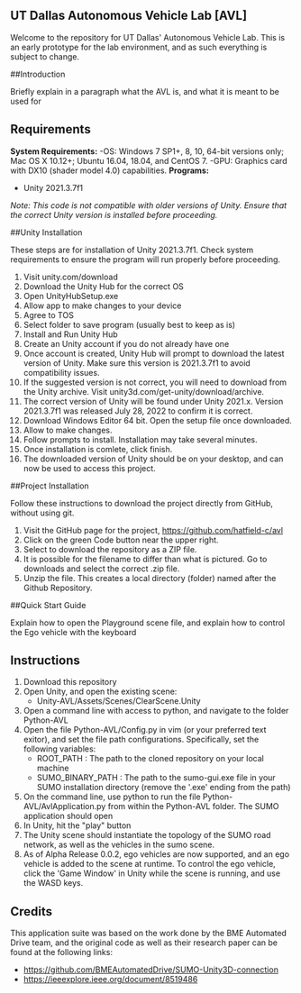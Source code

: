 ## UT Dallas Autonomous Vehicle Lab [AVL]

Welcome to the repository for UT Dallas' Autonomous Vehicle Lab. This is an early prototype for the lab environment, and as such everything is subject to change.

##Introduction

Briefly explain in a paragraph what the AVL is, and what it is meant to be used for

## Requirements

**System Requirements:**
-OS: 
  Windows 7 SP1+, 8, 10, 64-bit versions only; Mac OS X 10.12+; Ubuntu 16.04, 18.04, and CentOS 7.
-GPU: 
  Graphics card with DX10 (shader model 4.0) capabilities.
**Programs:**
- Unity 2021.3.7f1


*Note: This code is not compatible with older versions of Unity. Ensure that the correct Unity version is installed before proceeding.*

##Unity Installation

These steps are for installation of Unity 2021.3.7f1. Check system requirements to ensure the program will run properly before proceeding.

1. Visit unity.com/download
2. Download the Unity Hub for the correct OS
3. Open UnityHubSetup.exe
4. Allow app to make changes to your device
5. Agree to TOS
6. Select folder to save program (usually best to keep as is)
7. Install and Run Unity Hub
8. Create an Unity account if you do not already have one
9. Once account is created, Unity Hub will prompt to download the latest version of Unity. Make sure this version is 2021.3.7f1 to avoid compatibility issues.
10. If the suggested version is not correct, you will need to download from the Unity archive. Visit unity3d.com/get-unity/download/archive.
11. The correct version of Unity will be found under Unity 2021.x. Version 2021.3.7f1 was released July 28, 2022 to confirm it is correct.
12. Download Windows Editor 64 bit. Open the setup file once downloaded.
13. Allow to make changes.
14. Follow prompts to install. Installation may take several minutes.
15. Once installation is comlete, click finish.
16. The downloaded version of Unity should be on your desktop, and can now be used to access this project.

##Project Installation

Follow these instructions to download the project directly from GitHub, without using git.

1. Visit the GitHub page for the project, https://github.com/hatfield-c/avl
2. Click on the green Code button near the upper right.
3. Select to download the repository as a ZIP file.
4. It is possible for the filename to differ than what is pictured. Go to downloads and select the correct .zip file.
5. Unzip the file. This creates a local directory (folder) named after the Github Repository.

##Quick Start Guide

Explain how to open the Playground scene file, and explain how to control the Ego vehicle with the keyboard

## Instructions

1. Download this repository
2. Open Unity, and open the existing scene:
    - Unity-AVL/Assets/Scenes/ClearScene.Unity
4. Open a command line with access to python, and navigate to the folder Python-AVL
5. Open the file Python-AVL/Config.py in vim (or your preferred text exitor), and set the file path configurations. Specifically, set the following variables:
    - ROOT_PATH  :  The path to the cloned repository on your local machine
    - SUMO_BINARY_PATH : The path to the sumo-gui.exe file in your SUMO installation directory (remove the '.exe' ending from the path)
6. On the command line, use python to run the file Python-AVL/AvlApplication.py from within the Python-AVL folder. The SUMO application should open
7. In Unity, hit the "play" button
8. The Unity scene should instantiate the topology of the SUMO road network, as well as the vehicles in the sumo scene.
9. As of Alpha Release 0.0.2, ego vehicles are now supported, and an ego vehicle is added to the scene at runtime. To control the ego vehicle, click the 'Game Window' in Unity while the scene is running, and use the WASD keys.

## Credits

This application suite was based on the work done by the BME Automated Drive team, and the original code as well as their research paper can be found at the following links:
- https://github.com/BMEAutomatedDrive/SUMO-Unity3D-connection
- https://ieeexplore.ieee.org/document/8519486
